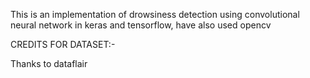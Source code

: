 This is an implementation of drowsiness detection using convolutional neural network in keras and tensorflow,  have also used opencv


CREDITS FOR DATASET:-

Thanks to dataflair